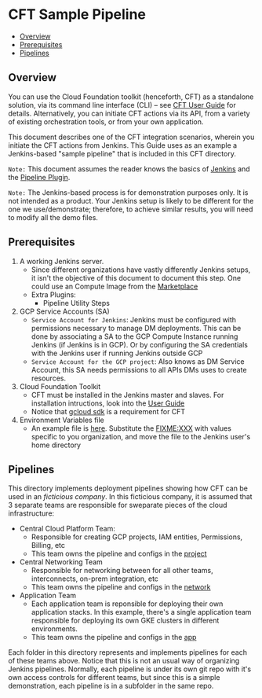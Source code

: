 # CFT Sample Pipeline

<!-- TOC -->

- [Overview](#overview)
- [Prerequisites](#prerequisites)
- [Pipelines](#pipelines)

<!-- /TOC -->

## Overview

You can use the Cloud Foundation toolkit (henceforth, CFT) as a standalone
solution, via its command line interface (CLI) – see
[CFT User Guide](../docs/userguide.md) for details. Alternatively, you can initiate
CFT actions via its API, from a variety of existing orchestration tools, or
from your own application.

This document describes one of the CFT integration scenarios, wherein
you initiate the CFT actions from Jenkins. This Guide uses as an example a
Jenkins-based "sample pipeline" that is included in this CFT directory.

`Note:` This document assumes the reader knows the basics of
[Jenkins](https://jenkins.io/) and the
[Pipeline Plugin](https://jenkins.io/doc/book/pipeline/).

`Note:` The Jenkins-based process is for demonstration purposes only. It is not
intended as a product. Your Jenkins setup is likely to be different for the one
we use/demonstrate; therefore, to achieve similar results, you will need to
modify all the demo files.

## Prerequisites

1. A working Jenkins server.
    - Since different organizations have vastly differently
     Jenkins setups, it isn't the objective of this document to document this
     step. One could use an Compute Image from the
     [Marketplace](https://console.cloud.google.com/marketplace/browse?q=jenkins)
    - Extra Plugins:
        - Pipeline Utility Steps
2. GCP Service Accounts (SA)
    - `Service Account for Jenkins`: Jenkins must be configured with permissions
      necessary to manage DM deployments. This can be done by associating a SA
      to the GCP Compute Instance running Jenkins (if Jenkins is in GCP). Or by
      configuring the SA credentials with the Jenkins user if running Jenkins
      outside GCP
    - `Service Account for the GCP project`: Also knows as DM Service Account,
      this SA needs permissions to all APIs DMs uses to create resources.
3. Cloud Foundation Toolkit
    - CFT must be installed in the Jenkins master and slaves. For installation
      intructions, look into the [User
      Guide](../docs/userguides.md#toolkit-installation-and-configuration)
    - Notice that [gcloud sdk](https://cloud.google.com/sdk) is a requirement
      for CFT
4. Environment Variables file
    - An example file is [here](pipeline-vars). Substitute the <FIXME:XXX> with
      values specific to you organization, and move the file to the Jenkins
      user's home directory

## Pipelines

This directory implements deployment pipelines showing how CFT can be used in
an *ficticious company*. In this ficticious company, it is assumed that 3
separate teams are responsible for sweparate pieces of the cloud
infrastructure:

- Central Cloud Platform Team:
    - Responsible for creating GCP projects, IAM entities, Permissions,
      Billing, etc
    - This team owns the pipeline and configs in the [project](project)
- Central Networking Team
    - Responsible for networking between for all other teams, interconnects,
      on-prem integration, etc
    - This team owns the pipeline and configs in the [network](network)
- Application Team
    - Each application team is reponsible for deploying their own application
      stacks. In this example, there's a single application team responsible
      for deploying its own GKE clusters in different environments.
    - This team owns the pipeline and configs in the [app](app)


Each folder in this directory represents and implements pipelines for each of
these teams above.
Notice that this is not an usual way of organizing Jenkins pipelines. Normally,
each pipeline is under its own git repo with it's own access controls for
different teams, but since this is a simple demonstration, each pipeline is in
a subfolder in the same repo.

